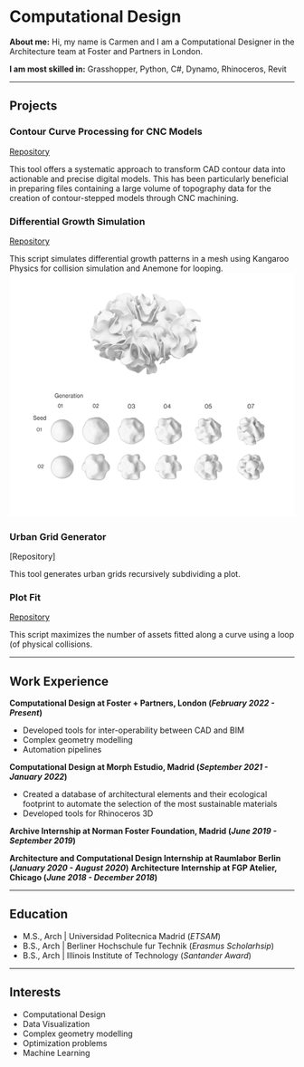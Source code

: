 # Computational Design
**About me:**
  Hi, my name is Carmen and I am a Computational Designer in the Architecture team at Foster and Partners in London.

**I am most skilled in:**
Grasshopper, Python, C#, Dynamo, Rhinoceros, Revit

** **
## Projects
### Contour Curve Processing for CNC Models
[Repository](https://github.com/crubiogarcia/ContourCurveTopographyProcessing)

This tool offers a systematic approach to transform CAD contour data into actionable and precise digital models. This has been particularly beneficial in preparing files containing a large volume of topography data for the creation of contour-stepped models through CNC machining. 

### Differential Growth Simulation
[Repository](https://github.com/crubiogarcia/Differential-Growth)

This script simulates differential growth patterns in a mesh using Kangaroo Physics for collision simulation and Anemone for looping.
![Differential Growth](/assets/img/differential_growth.png)

### Urban Grid Generator
[Repository]

This tool generates urban grids recursively subdividing a plot.

### Plot Fit
[Repository](https://github.com/crubiogarcia/PlotFit)

This script maximizes the number of assets fitted along a curve using a loop (of physical collisions.


** **
## Work Experience
**Computational Design at Foster + Partners, London (_February 2022 - Present_)**
- Developed tools for inter-operability between CAD and BIM
- Complex geometry modelling
- Automation pipelines

**Computational Design at Morph Estudio, Madrid (_September 2021 - January 2022_)**
- Created a database of architectural elements and their ecological footprint to automate the selection of the most sustainable materials
- Developed tools for Rhinoceros 3D
  
**Archive Internship at Norman Foster Foundation, Madrid (_June 2019 - September 2019_)**

**Architecture and Computational Design Internship at Raumlabor Berlin (_January 2020 - August 2020_)**
**Architecture Internship at FGP Atelier, Chicago (_June 2018 - December 2018_)**

** **
## Education						       		  								       		
- M.S., Arch	| Universidad Politecnica Madrid  (_ETSAM_) 	        		
- B.S., Arch | Berliner Hochschule fur Technik  (_Erasmus Scholarhsip_)
- B.S., Arch | Illinois Institute of Technology (_Santander Award_)

** **
## Interests
- Computational Design
- Data Visualization
- Complex geometry modelling
- Optimization problems
- Machine Learning

